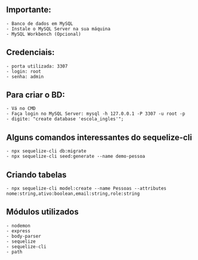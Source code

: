 ## Importante:
    - Banco de dados em MySQL
    - Instale o MySQL Server na sua máquina
    - MySQL Workbench (Opcional)

## Credenciais:
    - porta utilizada: 3307
    - login: root
    - senha: admin

## Para criar o BD:
    - Vá no CMD
    - Faça login no MySQL Server: mysql -h 127.0.0.1 -P 3307 -u root -p
    - digite: "create database 'escola_ingles'";

## Alguns comandos interessantes do sequelize-cli
    - npx sequelize-cli db:migrate
    - npx sequelize-cli seed:generate --name demo-pessoa

## Criando tabelas
    - npx sequelize-cli model:create --name Pessoas --attributes nome:string,ativo:boolean,email:string,role:string
    
## Módulos utilizados
    - nodemon
    - express
    - body-parser
    - sequelize
    - sequelize-cli
    - path
